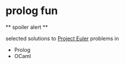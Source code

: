 # prolog fun

** spoiler alert **

selected solutions to [Project Euler](http://projecteuler.net/) problems in

- Prolog
- OCaml
